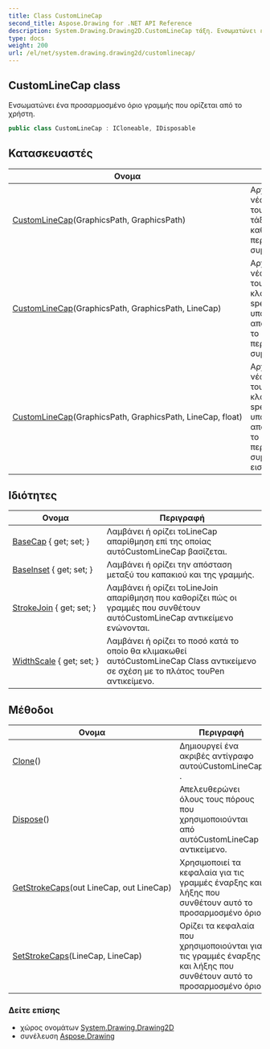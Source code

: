 ```yaml
---
title: Class CustomLineCap
second_title: Aspose.Drawing for .NET API Reference
description: System.Drawing.Drawing2D.CustomLineCap τάξη. Ενσωματώνει ένα προσαρμοσμένο όριο γραμμής που ορίζεται από το χρήστη.
type: docs
weight: 200
url: /el/net/system.drawing.drawing2d/customlinecap/
---
```

## CustomLineCap class

Ενσωματώνει ένα προσαρμοσμένο όριο γραμμής που ορίζεται από το χρήστη.

```csharp
public class CustomLineCap : ICloneable, IDisposable
```

## Κατασκευαστές

| Ονομα | Περιγραφή |
| --- | --- |
| [CustomLineCap](customlinecap/#constructor)(GraphicsPath, GraphicsPath) | Αρχικοποιεί μια νέα παρουσία του`CustomLineCap` τάξη με το καθορισμένο περίγραμμα και συμπλήρωση. |
| [CustomLineCap](customlinecap/#constructor_1)(GraphicsPath, GraphicsPath, LineCap) | Αρχικοποιεί μια νέα παρουσία του`CustomLineCap` κλάση από το specified που υπάρχειLineCap απαρίθμηση με το καθορισμένο περίγραμμα και συμπλήρωση. |
| [CustomLineCap](customlinecap/#constructor_2)(GraphicsPath, GraphicsPath, LineCap, float) | Αρχικοποιεί μια νέα παρουσία του`CustomLineCap` κλάση από το specified που υπάρχειLineCap απαρίθμηση με το καθορισμένο περίγραμμα, συμπλήρωση και εισαγωγή. |

## Ιδιότητες

| Ονομα | Περιγραφή |
| --- | --- |
| [BaseCap](../../system.drawing.drawing2d/customlinecap/basecap/) { get; set; } | Λαμβάνει ή ορίζει τοLineCap απαρίθμηση επί της οποίας αυτόCustomLineCap βασίζεται. |
| [BaseInset](../../system.drawing.drawing2d/customlinecap/baseinset/) { get; set; } | Λαμβάνει ή ορίζει την απόσταση μεταξύ του καπακιού και της γραμμής. |
| [StrokeJoin](../../system.drawing.drawing2d/customlinecap/strokejoin/) { get; set; } | Λαμβάνει ή ορίζει τοLineJoin απαρίθμηση που καθορίζει πώς οι γραμμές που συνθέτουν αυτόCustomLineCap αντικείμενο ενώνονται. |
| [WidthScale](../../system.drawing.drawing2d/customlinecap/widthscale/) { get; set; } | Λαμβάνει ή ορίζει το ποσό κατά το οποίο θα κλιμακωθεί αυτόCustomLineCap Class αντικείμενο σε σχέση με το πλάτος τουPen αντικείμενο. |

## Μέθοδοι

| Ονομα | Περιγραφή |
| --- | --- |
| [Clone](../../system.drawing.drawing2d/customlinecap/clone/)() | Δημιουργεί ένα ακριβές αντίγραφο αυτούCustomLineCap . |
| [Dispose](../../system.drawing.drawing2d/customlinecap/dispose/)() | Απελευθερώνει όλους τους πόρους που χρησιμοποιούνται από αυτόCustomLineCap αντικείμενο. |
| [GetStrokeCaps](../../system.drawing.drawing2d/customlinecap/getstrokecaps/)(out LineCap, out LineCap) | Χρησιμοποιεί τα κεφαλαία για τις γραμμές έναρξης και λήξης που συνθέτουν αυτό το προσαρμοσμένο όριο. |
| [SetStrokeCaps](../../system.drawing.drawing2d/customlinecap/setstrokecaps/)(LineCap, LineCap) | Ορίζει τα κεφαλαία που χρησιμοποιούνται για τις γραμμές έναρξης και λήξης που συνθέτουν αυτό το προσαρμοσμένο όριο. |

### Δείτε επίσης

* χώρος ονομάτων [System.Drawing.Drawing2D](../../system.drawing.drawing2d/)
* συνέλευση [Aspose.Drawing](../../)


